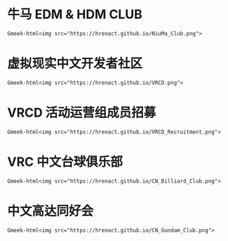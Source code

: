 # 牛马 EDM & HDM CLUB

`Gmeek-html<img src="https://hrenact.github.io/NiuMa_Club.png">`

# 虚拟现实中文开发者社区

`Gmeek-html<img src="https://hrenact.github.io/VRCD.png">`

# VRCD 活动运营组成员招募

`Gmeek-html<img src="https://hrenact.github.io/VRCD_Recruitment.png">`

# VRC 中文台球俱乐部

`Gmeek-html<img src="https://hrenact.github.io/CN_Billiard_Club.png">`

# 中文高达同好会

`Gmeek-html<img src="https://hrenact.github.io/CN_Gundam_Club.png">`